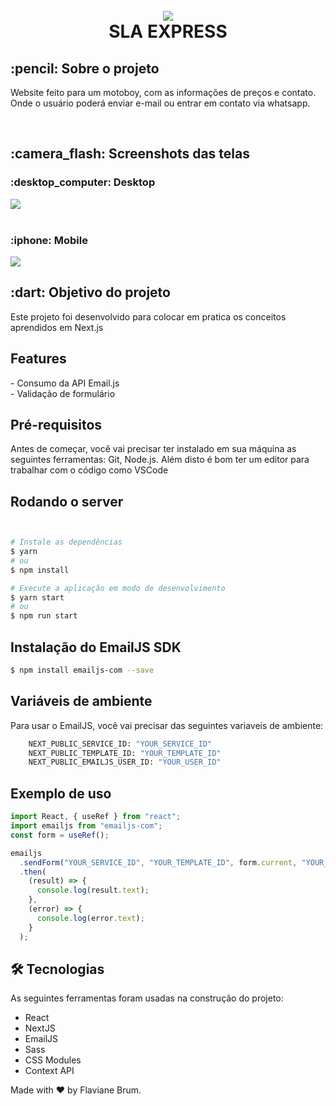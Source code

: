<h1 align="center">
<br>
<img src="https://user-images.githubusercontent.com/77207253/135362314-14d393d5-c22f-49c8-a3d0-da4c12cbc6ae.png" >
<br>
SLA EXPRESS

<h2>:pencil: Sobre o projeto</h2>
<p>
Website feito para um motoboy, com as informações de preços e contato. Onde o usuário poderá enviar e-mail ou entrar em contato via whatsapp.
</p>
<br>

<div >
  <h2>:camera_flash: Screenshots das telas</h2>
  <h3  align="left">:desktop_computer: Desktop</h3>
  <img   src="https://user-images.githubusercontent.com/77207253/135362214-ced6590d-3840-40f9-80da-562fab057895.gif" />
  <br><br>
  <h3 align="left" >:iphone: Mobile</h3>
  <img   src="https://user-images.githubusercontent.com/77207253/135362270-e98aa090-7670-425f-9d5a-7b2a4ca95127.gif"  />
</div>

 <h2> :dart: Objetivo do projeto</h2>
  <p>Este projeto foi desenvolvido para colocar em pratica os conceitos aprendidos em Next.js</p>

<h2> Features</h2>
- Consumo da API Email.js<br>
- Validação de formulário

<h2>Pré-requisitos</h2>
<p>Antes de começar, você vai precisar ter instalado em sua máquina as seguintes ferramentas: Git, Node.js. Além disto é bom ter um editor para trabalhar com o código como VSCode </>
<h2>Rodando o server</h2>

```bash


# Instale as dependências
$ yarn
# ou
$ npm install

# Execute a aplicação em modo de desenvolvimento
$ yarn start
# ou
$ npm run start
```

<h2> Instalação do  EmailJS SDK </h2>

```bash
$ npm install emailjs-com --save
```

## Variáveis de ambiente

<p>Para usar o EmailJS, você vai precisar das seguintes variaveis de ambiente:</p>

```bash
    NEXT_PUBLIC_SERVICE_ID: "YOUR_SERVICE_ID"
    NEXT_PUBLIC_TEMPLATE_ID: "YOUR_TEMPLATE_ID"
    NEXT_PUBLIC_EMAILJS_USER_ID: "YOUR_USER_ID"
```

<h2> Exemplo de uso</h2>

```javascript
import React, { useRef } from "react";
import emailjs from "emailjs-com";
const form = useRef();

emailjs
  .sendForm("YOUR_SERVICE_ID", "YOUR_TEMPLATE_ID", form.current, "YOUR_USER_ID")
  .then(
    (result) => {
      console.log(result.text);
    },
    (error) => {
      console.log(error.text);
    }
  );
```

<h2> 🛠 Tecnologias </h2>
As seguintes ferramentas foram usadas na construção do projeto:

- React
- NextJS
- EmailJS
- Sass
- CSS Modules
- Context API

Made with :hearts: by Flaviane Brum.
